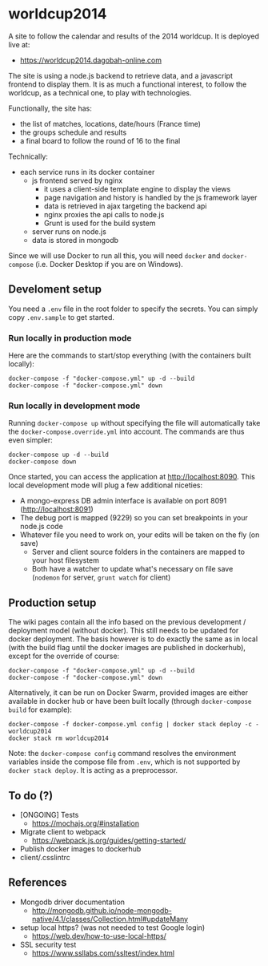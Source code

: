 # worldcup2014

A site to follow the calendar and results of the 2014 worldcup. It is deployed live at:

- <https://worldcup2014.dagobah-online.com>

The site is using a node.js backend to retrieve data, and a javascript frontend to display them. It is as much a functional interest, to follow the worldcup, as a technical one, to play with technologies.

Functionally, the site has:

- the list of matches, locations, date/hours (France time)
- the groups schedule and results
- a final board to follow the round of 16 to the final

Technically:

- each service runs in its docker container
  - js frontend served by nginx
    - it uses a client-side template engine to display the views
    - page navigation and history is handled by the js framework layer
    - data is retrieved in ajax targeting the backend api
    - nginx proxies the api calls to node.js
    - Grunt is used for the build system
  - server runs on node.js
  - data is stored in mongodb

Since we will use Docker to run all this, you will need `docker` and `docker-compose` (i.e. Docker Desktop if you are on Windows).

## Develoment setup

You need a `.env` file in the root folder to specify the secrets. You can simply copy `.env.sample` to get started.

### Run locally in production mode

Here are the commands to start/stop everything (with the containers built locally):

    docker-compose -f "docker-compose.yml" up -d --build
    docker-compose -f "docker-compose.yml" down

### Run locally in development mode

Running `docker-compose up` without specifying the file will automatically take the `docker-compose.override.yml` into account. The commands are thus even simpler:

    docker-compose up -d --build
    docker-compose down

Once started, you can access the application at <http://localhost:8090>. This local development mode will plug a few additional niceties:

- A mongo-express DB admin interface is available on port 8091 (<http://localhost:8091>)
- The debug port is mapped (9229) so you can set breakpoints in your node.js code
- Whatever file you need to work on, your edits will be taken on the fly (on save)
  - Server and client source folders in the containers are mapped to your host filesystem
  - Both have a watcher to update what's necessary on file save (`nodemon` for server, `grunt watch` for client)

## Production setup

The wiki pages contain all the info based on the previous development / deployment model (without docker). This still needs to be updated for docker deployment. The basis however is to do exactly the same as in local (with the build flag until the docker images are published in dockerhub), except for the override of course:

    docker-compose -f "docker-compose.yml" up -d --build
    docker-compose -f "docker-compose.yml" down

Alternatively, it can be run on Docker Swarm, provided images are either available in docker hub or have been built locally (through `docker-compose build` for example):

    docker-compose -f docker-compose.yml config | docker stack deploy -c - worldcup2014
    docker stack rm worldcup2014

Note: the `docker-compose config` command resolves the environment variables inside the compose file from `.env`, which is not supported by `docker stack deploy`. It is acting as a preprocessor.

## To do (?)

- [ONGOING] Tests
  - <https://mochajs.org/#installation>
- Migrate client to webpack
  - <https://webpack.js.org/guides/getting-started/>
- Publish docker images to dockerhub
- client/.csslintrc

## References

- Mongodb driver documentation
  - <http://mongodb.github.io/node-mongodb-native/4.1/classes/Collection.html#updateMany>
- setup local https? (was not needed to test Google login)
  - <https://web.dev/how-to-use-local-https/>
- SSL security test
  - <https://www.ssllabs.com/ssltest/index.html>
